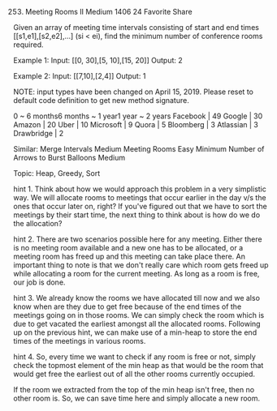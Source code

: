 253. Meeting Rooms II
Medium 1406 24 Favorite Share

Given an array of meeting time intervals consisting of start and end times [[s1,e1],[s2,e2],...] (si < ei), find the minimum number of conference rooms required.

Example 1:
Input: [[0, 30],[5, 10],[15, 20]]
Output: 2

Example 2:
Input: [[7,10],[2,4]]
Output: 1

NOTE: input types have been changed on April 15, 2019. Please reset to default code definition to get new method signature.

0 ~ 6 months6 months ~ 1 year1 year ~ 2 years
Facebook | 49 Google | 30 Amazon | 20 Uber | 10 Microsoft | 9 Quora | 5 Bloomberg | 3 Atlassian | 3 Drawbridge | 2

Similar:
Merge Intervals Medium
Meeting Rooms Easy
Minimum Number of Arrows to Burst Balloons Medium

Topic: Heap, Greedy, Sort

hint 1. Think about how we would approach this problem in a very simplistic way. We will allocate rooms to meetings that occur earlier in the day v/s the ones that occur later on, right?
If you've figured out that we have to sort the meetings by their start time, the next thing to think about is how do we do the allocation? 

hint 2.
There are two scenarios possible here for any meeting. Either there is no meeting room available and a new one has to be allocated, or a meeting room has freed up and this meeting can take place there.
An important thing to note is that we don't really care which room gets freed up while allocating a room for the current meeting. As long as a room is free, our job is done. 

hint 3.
We already know the rooms we have allocated till now and we also know when are they due to get free because of the end times of the meetings going on in those rooms. We can simply check the room which is due to get vacated the earliest amongst all the allocated rooms.
Following up on the previous hint, we can make use of a min-heap to store the end times of the meetings in various rooms. 

hint 4.
So, every time we want to check if any room is free or not, simply check the topmost element of the min heap as that would be the room that would get free the earliest out of all the other rooms currently occupied. 

If the room we extracted from the top of the min heap isn't free, then no other room is. So, we can save time here and simply allocate a new room.
